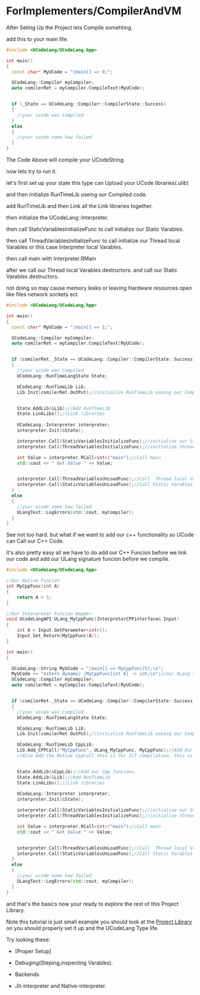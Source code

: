# ForImplementers/CompilerAndVM

After Seting Up the Project lets Compile somehting.

add this to your main file.

```cpp
#include <UCodeLang/UCodeLang.hpp>

int main()
{
  const char* MyUCode = "|main[] => 0;";

  UCodeLang::Compiler myCompiler;
  auto comilerRet = myCompiler.CompileText(MyUCode);


  if (_State == UCodeLang::Compiler::CompilerState::Success)
  {
    //your ucode was Compiled
  }
  else 
  {
    //your ucode some how failed   
  }
}
```

The Code Above will compile your UCodeString.

now lets try to run it.

let's first set up your state this type can Upload your UCode libraries(.ulib)

and then initialize RunTimeLib useing our Compiled code.

add RunTimeLib and
then Link all the Link libraries together.

then initialize the UCodeLang::Interpreter.

then call StaticVariablesInitializeFunc to call initialize our Static Varables.


then call ThreadVariablesInitializeFunc to call initialize our Thread local Varables or this case Interpreter local Varables.

then call main with Interpreter.RMain<int>

after we call our Thread local Varables destructors.
and call our Static Varables destructors.

not doing so may cause memory leaks or leaving Hardware resources open like files network sockets ect.

```cpp
#include <UCodeLang/UCodeLang.hpp>

int main()
{
  const char* MyUCode = "|main[] => 1;";

  UCodeLang::Compiler myCompiler;
  auto comilerRet = myCompiler.CompileText(MyUCode);


  if (comilerRet._State == UCodeLang::Compiler::CompilerState::Success)
  { 
    //your ucode was Compiled
    UCodeLang::RunTimeLangState State;

    UCodeLang::RunTimeLib Lib;
	Lib.Init(comilerRet.OutPut);//initialize RunTimeLib useing our Compiled code.


    State.AddLib(&Lib);//Add RunTimeLib
    State.LinkLibs();//Link libraries
   
    UCodeLang::Interpreter interpreter;
    interpreter.Init(&State);

    interpreter.Call(StaticVariablesInitializeFunc);//initialize our Static Varables.
	interpreter.Call(ThreadVariablesInitializeFunc);//initialize thread local/Interpreter local Varables.

    int Value = interpreter.RCall<int>("main");//Call main
    std::cout << " Got Value " << Value;


	interpreter.Call(ThreadVariablesUnLoadFunc);//Call  Thread local Varables destructors.
    interpreter.Call(StaticVariablesUnLoadFunc);//Call Static Varables destructors.
  }
  else 
  {
    //your ucode some how failed  
    ULangTest::LogErrors(std::cout, myCompiler); 
  }
}
```

See not too hard.
but what if we want to add our c++ functionality so UCode can Call our C++ Code.

it's also pretty easy all we have to do add our C++ Funcion before we link our code and add our ULang signature funcion before we compile.

```cpp
#include <UCodeLang/UCodeLang.hpp>

//Our Native Funcion
int MyCppFunc(int A)
{
    return A + 5;
}

//Our Interpreter Funcion Wapper.
void UCodeLangAPI ULang_MyCppFunc(InterpreterCPPinterface& Input)
{
	int A = Input.GetParameter<int>();
	Input.Set_Return(MyCppFunc(A));
}

int main()
{

  UCodeLang::String MyUCode = "|main[] => MyCppFunc(5);\n";
  MyUCode += "extern dynamic |MyCppFunc[int A] -> int;\n";//our ULang signature that maps to Cpp Code Funcion.
  UCodeLang::Compiler myCompiler;
  auto comilerRet = myCompiler.CompileText(MyUCode);


  if (comilerRet._State == UCodeLang::Compiler::CompilerState::Success)
  { 
    //your ucode was Compiled
    UCodeLang::RunTimeLangState State;

    UCodeLang::RunTimeLib Lib;
	Lib.Init(comilerRet.OutPut);//initialize RunTimeLib useing our Compiled code.

    UCodeLang::RunTimeLib CppLib;
    Lib.Add_CPPCall("MyCppFunc", ULang_MyCppFunc, MyCppFunc);//Add Our Interpreter Funcion Wapper.
    //Also Add the Native CppCall this is for JiT compilation. this is optional but makes the CPPCall a bit slower if not added.


    State.AddLib(&CppLib);//Add our Cpp funcions.
    State.AddLib(&Lib);//Add RunTimeLib
    State.LinkLibs();//Link libraries
   
    UCodeLang::Interpreter interpreter;
    interpreter.Init(&State);

    interpreter.Call(StaticVariablesInitializeFunc);//initialize our Static Varables.
	interpreter.Call(ThreadVariablesInitializeFunc);//initialize thread local/Interpreter local Varables.

    int Value = interpreter.RCall<int>("main");//Call main
    std::cout << " Got Value " << Value;


	interpreter.Call(ThreadVariablesUnLoadFunc);//Call  Thread local Varables destructors.
    interpreter.Call(StaticVariablesUnLoadFunc);//Call Static Varables destructors.
  }
  else 
  {
    //your ucode some how failed  
    ULangTest::LogErrors(std::cout, myCompiler); 
  }
}
```

and that's the basics now your ready to explore the rest of this Project Library.

Note this tutorial is just small example you should look at the [Project Library](./Project.md) on you should properly set it up and the UCodeLang Type life.

Try looking these:

 - [Proper Setup]

 - Debuging(Steping,inspecting Varables).

 - Backends

 - Jit-interpreter and Native-interpreter.
